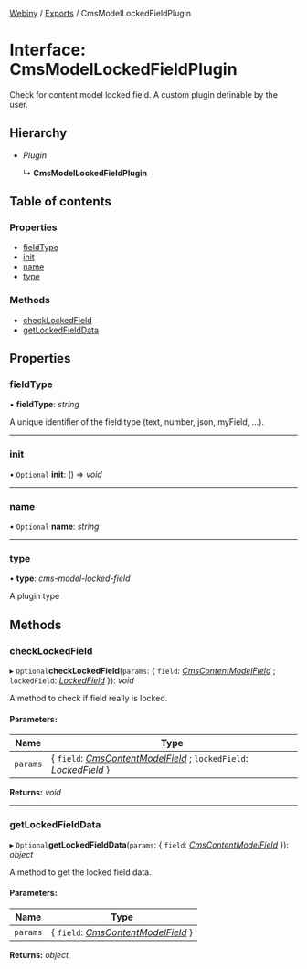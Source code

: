 [Webiny](../README.md) / [Exports](../modules.md) / CmsModelLockedFieldPlugin

# Interface: CmsModelLockedFieldPlugin

Check for content model locked field.
A custom plugin definable by the user.

## Hierarchy

* *Plugin*

  ↳ **CmsModelLockedFieldPlugin**

## Table of contents

### Properties

- [fieldType](cmsmodellockedfieldplugin.md#fieldtype)
- [init](cmsmodellockedfieldplugin.md#init)
- [name](cmsmodellockedfieldplugin.md#name)
- [type](cmsmodellockedfieldplugin.md#type)

### Methods

- [checkLockedField](cmsmodellockedfieldplugin.md#checklockedfield)
- [getLockedFieldData](cmsmodellockedfieldplugin.md#getlockedfielddata)

## Properties

### fieldType

• **fieldType**: *string*

A unique identifier of the field type (text, number, json, myField, ...).

___

### init

• `Optional` **init**: () => *void*

___

### name

• `Optional` **name**: *string*

___

### type

• **type**: *cms-model-locked-field*

A plugin type

## Methods

### checkLockedField

▸ `Optional`**checkLockedField**(`params`: { `field`: [*CmsContentModelField*](cmscontentmodelfield.md) ; `lockedField`: [*LockedField*](lockedfield.md)  }): *void*

A method to check if field really is locked.

#### Parameters:

Name | Type |
------ | ------ |
`params` | { `field`: [*CmsContentModelField*](cmscontentmodelfield.md) ; `lockedField`: [*LockedField*](lockedfield.md)  } |

**Returns:** *void*

___

### getLockedFieldData

▸ `Optional`**getLockedFieldData**(`params`: { `field`: [*CmsContentModelField*](cmscontentmodelfield.md)  }): *object*

A method to get the locked field data.

#### Parameters:

Name | Type |
------ | ------ |
`params` | { `field`: [*CmsContentModelField*](cmscontentmodelfield.md)  } |

**Returns:** *object*
